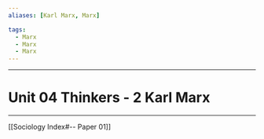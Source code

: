 ```yaml
---
aliases: [Karl Marx, Marx]

tags:
  - Marx
  - Marx
  - Marx 
---
```


***
# Unit  04 Thinkers - 2 Karl Marx
***
[[Sociology Index#-- Paper 01]]


